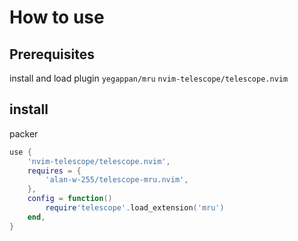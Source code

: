 # How to use

## Prerequisites

install and load plugin `yegappan/mru` `nvim-telescope/telescope.nvim`

## install

packer
```lua
use {
    'nvim-telescope/telescope.nvim',
    requires = {
        'alan-w-255/telescope-mru.nvim',
    },
    config = function()
        require'telescope'.load_extension('mru')
    end,
}
```
